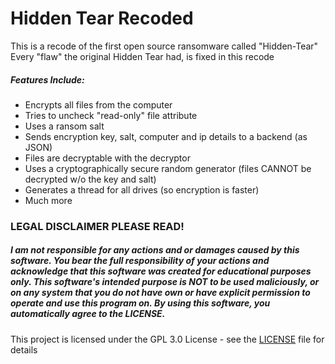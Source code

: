 # Hidden Tear Recoded
This is a recode of the first open source ransomware called "Hidden-Tear"
Every "flaw" the original Hidden Tear had, is fixed in this recode

##### Features Include:
- Encrypts all files from the computer
- Tries to uncheck "read-only" file attribute
- Uses a ransom salt
- Sends encryption key, salt, computer and ip details to a backend (as JSON)
- Files are decryptable with the decryptor
- Uses a cryptographically secure random generator (files CANNOT be decrypted w/o the key and salt)
- Generates a thread for all drives (so encryption is faster)
- Much more

### LEGAL DISCLAIMER PLEASE READ!
##### I am not responsible for any actions and or damages caused by this software. You bear the full responsibility of your actions and acknowledge that this software was created for educational purposes only. This software's intended purpose is NOT to be used maliciously, or on any system that you do not have own or have explicit permission to operate and use this program on. By using this software, you automatically agree to the LICENSE.

This project is licensed under the GPL 3.0 License - see the [LICENSE](/LICENSE) file for details
